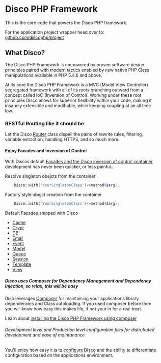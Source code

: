 <h1>Disco PHP Framework</h1>


<p>This is the core code that powers the Disco PHP framework.</p>

<p>
For the application project wrapper head over to: 
<a href='http://github.com/discophp/project'>github.com/discophp/project</a>
</p>


<h2>What Disco?</h2>

<p>The Disco PHP Framework is empowered by proven software design principles paired with modern tactics enabled by new
native PHP Class manipulations available in PHP 5.4.0 and above.</p>

<p>At its core the Disco PHP Framework is a MVC (Model View Controller) segregated framework with all of its roots
branching outward from a concept called IoC (Inversion of Control). Working under these root principles Disco
allows for superior flexibility within your code, making it insanely extensible and modifiable, while keeping
coupling at an all time low.</p>

<h3>RESTful Routing like it should be</h3>

<p>Let the Disco <a href='http://discophp.com/docs/Router'>Router</a> class dispell the pains of rewrite rules,
filtering, variable extraction, handling HTTPS, and so much more.</p>

<h4>Enjoy Facades and Inversion of Control</h4>

<p>With Discos default <a href='http://discophp.com/docs/IoC-facades'>Facades and the Disco inversion of control container</a> development has never been quicker, or
less painful..</p>

<p>Resolve singleton obejcts from the container</p>

```php
    Disco::with('YourSingletonClass')->method($arg);
```

<p>Factory style obejct creation from the container</p>

```php
    Disco::with('YourSingletonClass')->method($arg);
```

<p>Default Facades shipped with Disco</p>

<ul>
    <li><a href='http://discophp.com/docs/Cache'>Cache</a></li>
    <li><a href='http://discophp.com/docs/Crypt'>Crypt</a></li>
    <li><a href='http://discophp.com/docs/Database'>DB</a></li>
    <li><a href='http://discophp.com/docs/Email'>Email</a></li>
    <li><a href='http://discophp.com/docs/Event'>Event</a></li>
    <li><a href='http://discophp.com/docs/Model'>Model</a></li>
    <li><a href='http://discophp.com/docs/Queue'>Queue</a></li>
    <li><a href='http://discophp.com/docs/Session'>Session</a></li>
    <li><a href='http://discophp.com/docs/Template'>Template</a></li>
    <li><a href='http://discophp.com/docs/View'>View</a></li>
</ul>

<h5>Disco uses Composer for Dependency Management and Dependency Injection, so relax, this will be easy</h5>

<p>Diso leverages <a href='http://getcomposer.org'>Composer</a> for maintaining your applications library
dependencies and Class autoloading. If you used composer before then you will know how easy this makes life, if not
your in for a real treat.</p>

<p>Learn about <a href='http://discophp.com/docs/install'>installing the Disco PHP Framework using composer</a></p>

<h6>Development level and Production level configuration files for distrubuted development and ease of
maintanance</h6> 

<p>You'll enjoy how easy it is to <a href='http://discophp.com/docs/config'>configure Disco</a> and the ability to
differentiate configuration based on the applications environment.</p>


